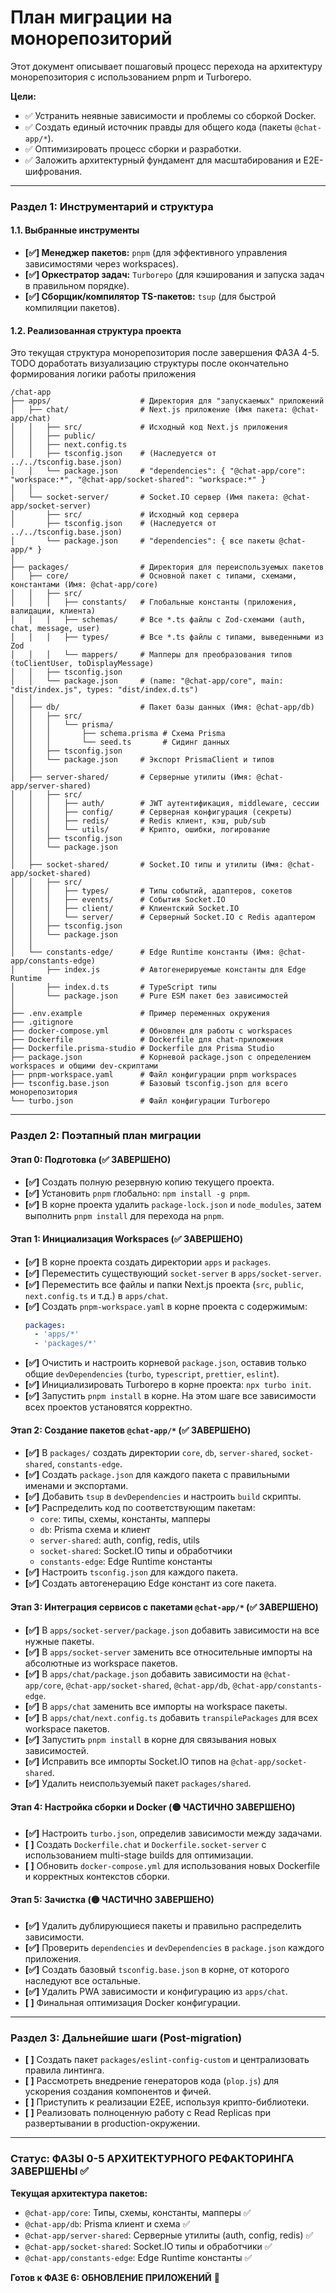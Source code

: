 # План миграции на монорепозиторий

Этот документ описывает пошаговый процесс перехода на архитектуру монорепозитория с использованием pnpm и Turborepo.

**Цели:**
- ✅ Устранить неявные зависимости и проблемы со сборкой Docker.
- ✅ Создать единый источник правды для общего кода (пакеты `@chat-app/*`).
- ✅ Оптимизировать процесс сборки и разработки.
- ✅ Заложить архитектурный фундамент для масштабирования и E2E-шифрования.

---

### **Раздел 1: Инструментарий и структура**

#### **1.1. Выбранные инструменты**
- **[✅] Менеджер пакетов:** `pnpm` (для эффективного управления зависимостями через workspaces).
- **[✅] Оркестратор задач:** `Turborepo` (для кэширования и запуска задач в правильном порядке).
- **[✅] Сборщик/компилятор TS-пакетов:** `tsup` (для быстрой компиляции пакетов).

#### **1.2. Реализованная структура проекта**
Это текущая структура монорепозитория после завершения ФАЗА 4-5. 
TODO доработать визуализацию структуры после окончательно формирования логики работы приложения

```plaintext
/chat-app
├── apps/                    # Директория для "запускаемых" приложений
│   ├── chat/                # Next.js приложение (Имя пакета: @chat-app/chat)
│   │   ├── src/             # Исходный код Next.js приложения
│   │   ├── public/
│   │   ├── next.config.ts
│   │   ├── tsconfig.json    # (Наследуется от ../../tsconfig.base.json)
│   │   └── package.json     # "dependencies": { "@chat-app/core": "workspace:*", "@chat-app/socket-shared": "workspace:*" }
│   │
│   └── socket-server/       # Socket.IO сервер (Имя пакета: @chat-app/socket-server)
│       ├── src/             # Исходный код сервера
│       ├── tsconfig.json    # (Наследуется от ../../tsconfig.base.json)
│       └── package.json     # "dependencies": { все пакеты @chat-app/* }
│
├── packages/                # Директория для переиспользуемых пакетов
│   ├── core/                # Основной пакет с типами, схемами, константами (Имя: @chat-app/core)
│   │   ├── src/
│   │   │   ├── constants/   # Глобальные константы (приложения, валидации, клиента)
│   │   │   ├── schemas/     # Все *.ts файлы с Zod-схемами (auth, chat, message, user)
│   │   │   ├── types/       # Все *.ts файлы с типами, выведенными из Zod
│   │   │   └── mappers/     # Мапперы для преобразования типов (toClientUser, toDisplayMessage)
│   │   ├── tsconfig.json
│   │   └── package.json     # (name: "@chat-app/core", main: "dist/index.js", types: "dist/index.d.ts")
│   │
│   ├── db/                  # Пакет базы данных (Имя: @chat-app/db)
│   │   ├── src/
│   │   │   └── prisma/
│   │   │       ├── schema.prisma # Схема Prisma
│   │   │       └── seed.ts       # Сидинг данных
│   │   ├── tsconfig.json
│   │   └── package.json     # Экспорт PrismaClient и типов
│   │
│   ├── server-shared/       # Серверные утилиты (Имя: @chat-app/server-shared)
│   │   ├── src/
│   │   │   ├── auth/        # JWT аутентификация, middleware, сессии
│   │   │   ├── config/      # Серверная конфигурация (секреты)
│   │   │   ├── redis/       # Redis клиент, кэш, pub/sub
│   │   │   └── utils/       # Крипто, ошибки, логирование
│   │   ├── tsconfig.json
│   │   └── package.json
│   │
│   ├── socket-shared/       # Socket.IO типы и утилиты (Имя: @chat-app/socket-shared)
│   │   ├── src/
│   │   │   ├── types/       # Типы событий, адаптеров, сокетов
│   │   │   ├── events/      # События Socket.IO
│   │   │   ├── client/      # Клиентский Socket.IO
│   │   │   └── server/      # Серверный Socket.IO с Redis адаптером
│   │   ├── tsconfig.json
│   │   └── package.json
│   │
│   └── constants-edge/      # Edge Runtime константы (Имя: @chat-app/constants-edge)
│       ├── index.js         # Автогенерируемые константы для Edge Runtime
│       ├── index.d.ts       # TypeScript типы
│       └── package.json     # Pure ESM пакет без зависимостей
│
├── .env.example             # Пример переменных окружения
├── .gitignore
├── docker-compose.yml       # Обновлен для работы с workspaces
├── Dockerfile               # Dockerfile для chat-приложения
├── Dockerfile.prisma-studio # Dockerfile для Prisma Studio
├── package.json             # Корневой package.json с определением workspaces и общими dev-скриптами
├── pnpm-workspace.yaml      # Файл конфигурации pnpm workspaces
├── tsconfig.base.json       # Базовый tsconfig.json для всего монорепозитория
└── turbo.json               # Файл конфигурации Turborepo
```

---

### **Раздел 2: Поэтапный план миграции**

#### **Этап 0: Подготовка (✅ ЗАВЕРШЕНО)**
- **[✅]** Создать полную резервную копию текущего проекта.
- **[✅]** Установить `pnpm` глобально: `npm install -g pnpm`.
- **[✅]** В корне проекта удалить `package-lock.json` и `node_modules`, затем выполнить `pnpm install` для перехода на `pnpm`.

#### **Этап 1: Инициализация Workspaces (✅ ЗАВЕРШЕНО)**
- **[✅]** В корне проекта создать директории `apps` и `packages`.
- **[✅]** Переместить существующий `socket-server` в `apps/socket-server`.
- **[✅]** Переместить все файлы и папки Next.js проекта (`src`, `public`, `next.config.ts` и т.д.) в `apps/chat`.
- **[✅]** Создать `pnpm-workspace.yaml` в корне проекта с содержимым:
  ```yaml
  packages:
    - 'apps/*'
    - 'packages/*'
  ```
- **[✅]** Очистить и настроить корневой `package.json`, оставив только общие `devDependencies` (`turbo`, `typescript`, `prettier`, `eslint`).
- **[✅]** Инициализировать Turborepo в корне проекта: `npx turbo init`.
- **[✅]** Запустить `pnpm install` в корне. На этом шаге все зависимости всех проектов установятся корректно.

#### **Этап 2: Создание пакетов `@chat-app/*` (✅ ЗАВЕРШЕНО)**
- **[✅]** В `packages/` создать директории `core`, `db`, `server-shared`, `socket-shared`, `constants-edge`.
- **[✅]** Создать `package.json` для каждого пакета с правильными именами и экспортами.
- **[✅]** Добавить `tsup` в `devDependencies` и настроить `build` скрипты.
- **[✅]** Распределить код по соответствующим пакетам:
  - `core`: типы, схемы, константы, мапперы
  - `db`: Prisma схема и клиент
  - `server-shared`: auth, config, redis, utils
  - `socket-shared`: Socket.IO типы и обработчики
  - `constants-edge`: Edge Runtime константы
- **[✅]** Настроить `tsconfig.json` для каждого пакета.
- **[✅]** Создать автогенерацию Edge констант из core пакета.

#### **Этап 3: Интеграция сервисов с пакетами `@chat-app/*` (✅ ЗАВЕРШЕНО)**
- **[✅]** В `apps/socket-server/package.json` добавить зависимости на все нужные пакеты.
- **[✅]** В `apps/socket-server` заменить все относительные импорты на абсолютные из workspace пакетов.
- **[✅]** В `apps/chat/package.json` добавить зависимости на `@chat-app/core`, `@chat-app/socket-shared`, `@chat-app/db`, `@chat-app/constants-edge`.
- **[✅]** В `apps/chat` заменить все импорты на workspace пакеты.
- **[✅]** В `apps/chat/next.config.ts` добавить `transpilePackages` для всех workspace пакетов.
- **[✅]** Запустить `pnpm install` в корне для связывания новых зависимостей.
- **[✅]** Исправить все импорты Socket.IO типов на `@chat-app/socket-shared`.
- **[✅]** Удалить неиспользуемый пакет `packages/shared`.

#### **Этап 4: Настройка сборки и Docker (🟡 ЧАСТИЧНО ЗАВЕРШЕНО)**
- **[✅]** Настроить `turbo.json`, определив зависимости между задачами.
- **[ ]** Создать `Dockerfile.chat` и `Dockerfile.socket-server` с использованием multi-stage builds для оптимизации.
- **[ ]** Обновить `docker-compose.yml` для использования новых Dockerfile и корректных контекстов сборки.

#### **Этап 5: Зачистка (🟡 ЧАСТИЧНО ЗАВЕРШЕНО)**
- **[✅]** Удалить дублирующиеся пакеты и правильно распределить зависимости.
- **[✅]** Проверить `dependencies` и `devDependencies` в `package.json` каждого приложения.
- **[✅]** Создать базовый `tsconfig.base.json` в корне, от которого наследуют все остальные.
- **[✅]** Удалить PWA зависимости и конфигурацию из `apps/chat`.
- **[ ]** Финальная оптимизация Docker конфигурации.

---

### **Раздел 3: Дальнейшие шаги (Post-migration)**
- **[ ]** Создать пакет `packages/eslint-config-custom` и централизовать правила линтинга.
- **[ ]** Рассмотреть внедрение генераторов кода (`plop.js`) для ускорения создания компонентов и фичей.
- **[ ]** Приступить к реализации E2EE, используя крипто-библиотеки.
- **[ ]** Реализовать полноценную работу с Read Replicas при развертывании в production-окружении.

---

### **Статус: ФАЗЫ 0-5 АРХИТЕКТУРНОГО РЕФАКТОРИНГА ЗАВЕРШЕНЫ ✅**

**Текущая архитектура пакетов:**
- `@chat-app/core`: Типы, схемы, константы, мапперы ✅
- `@chat-app/db`: Prisma клиент и схема ✅  
- `@chat-app/server-shared`: Серверные утилиты (auth, config, redis) ✅
- `@chat-app/socket-shared`: Socket.IO типы и обработчики ✅
- `@chat-app/constants-edge`: Edge Runtime константы ✅

**Готов к ФАЗЕ 6: ОБНОВЛЕНИЕ ПРИЛОЖЕНИЙ** 🚀 